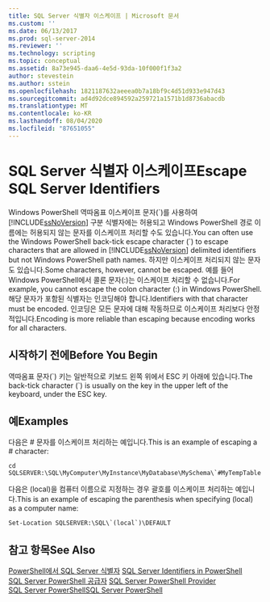 ```yaml
---
title: SQL Server 식별자 이스케이프 | Microsoft 문서
ms.custom: ''
ms.date: 06/13/2017
ms.prod: sql-server-2014
ms.reviewer: ''
ms.technology: scripting
ms.topic: conceptual
ms.assetid: 8a73e945-daa6-4e5d-93da-10f000f1f3a2
author: stevestein
ms.author: sstein
ms.openlocfilehash: 1821187632aeeea0b7a18bf9c4d51d933e947d43
ms.sourcegitcommit: ad4d92dce894592a259721a1571b1d8736abacdb
ms.translationtype: MT
ms.contentlocale: ko-KR
ms.lasthandoff: 08/04/2020
ms.locfileid: "87651055"
---
```

# <a name="escape-sql-server-identifiers"></a><span data-ttu-id="30085-102">SQL Server 식별자 이스케이프</span><span class="sxs-lookup"><span data-stu-id="30085-102">Escape SQL Server Identifiers</span></span>
  <span data-ttu-id="30085-103">Windows PowerShell 역따옴표 이스케이프 문자(\`)를 사용하여 [!INCLUDE[ssNoVersion](../includes/ssnoversion-md.md)] 구분 식별자에는 허용되고 Windows PowerShell 경로 이름에는 허용되지 않는 문자를 이스케이프 처리할 수도 있습니다.</span><span class="sxs-lookup"><span data-stu-id="30085-103">You can often use the Windows PowerShell back-tick escape character (\`) to escape characters that are allowed in [!INCLUDE[ssNoVersion](../includes/ssnoversion-md.md)] delimited identifiers but not Windows PowerShell path names.</span></span> <span data-ttu-id="30085-104">하지만 이스케이프 처리되지 않는 문자도 있습니다.</span><span class="sxs-lookup"><span data-stu-id="30085-104">Some characters, however, cannot be escaped.</span></span> <span data-ttu-id="30085-105">예를 들어 Windows PowerShell에서 콜론 문자(:)는 이스케이프 처리할 수 없습니다.</span><span class="sxs-lookup"><span data-stu-id="30085-105">For example, you cannot escape the colon character (:) in Windows PowerShell.</span></span> <span data-ttu-id="30085-106">해당 문자가 포함된 식별자는 인코딩해야 합니다.</span><span class="sxs-lookup"><span data-stu-id="30085-106">Identifiers with that character must be encoded.</span></span> <span data-ttu-id="30085-107">인코딩은 모든 문자에 대해 작동하므로 이스케이프 처리보다 안정적입니다.</span><span class="sxs-lookup"><span data-stu-id="30085-107">Encoding is more reliable than escaping because encoding works for all characters.</span></span>  
  
## <a name="before-you-begin"></a><span data-ttu-id="30085-108">시작하기 전에</span><span class="sxs-lookup"><span data-stu-id="30085-108">Before You Begin</span></span>  
 <span data-ttu-id="30085-109">역따옴표 문자(\`) 키는 일반적으로 키보드 왼쪽 위에서 ESC 키 아래에 있습니다.</span><span class="sxs-lookup"><span data-stu-id="30085-109">The back-tick character (\`) is usually on the key in the upper left of the keyboard, under the ESC key.</span></span>  
  
## <a name="examples"></a><span data-ttu-id="30085-110">예</span><span class="sxs-lookup"><span data-stu-id="30085-110">Examples</span></span>  
 <span data-ttu-id="30085-111">다음은 # 문자를 이스케이프 처리하는 예입니다.</span><span class="sxs-lookup"><span data-stu-id="30085-111">This is an example of escaping a # character:</span></span>  
  
```  
cd SQLSERVER:\SQL\MyComputer\MyInstance\MyDatabase\MySchema\`#MyTempTable  
```  
  
 <span data-ttu-id="30085-112">다음은 (local)을 컴퓨터 이름으로 지정하는 경우 괄호를 이스케이프 처리하는 예입니다.</span><span class="sxs-lookup"><span data-stu-id="30085-112">This is an example of escaping the parenthesis when specifying (local) as a computer name:</span></span>  
  
```  
Set-Location SQLSERVER:\SQL\`(local`)\DEFAULT  
```  
  
## <a name="see-also"></a><span data-ttu-id="30085-113">참고 항목</span><span class="sxs-lookup"><span data-stu-id="30085-113">See Also</span></span>  
 <span data-ttu-id="30085-114">[PowerShell에서 SQL Server 식별자](sql-server-identifiers-in-powershell.md) </span><span class="sxs-lookup"><span data-stu-id="30085-114">[SQL Server Identifiers in PowerShell](sql-server-identifiers-in-powershell.md) </span></span>  
 <span data-ttu-id="30085-115">[SQL Server PowerShell 공급자](sql-server-powershell-provider.md) </span><span class="sxs-lookup"><span data-stu-id="30085-115">[SQL Server PowerShell Provider](sql-server-powershell-provider.md) </span></span>  
 [<span data-ttu-id="30085-116">SQL Server PowerShell</span><span class="sxs-lookup"><span data-stu-id="30085-116">SQL Server PowerShell</span></span>](sql-server-powershell.md)  
  
  
